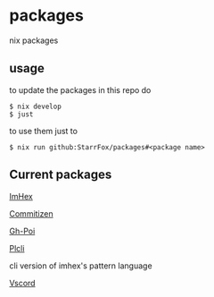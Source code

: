 # packages

nix packages

## usage

to update the packages in this repo do

```shell
$ nix develop
$ just
```

to use them just to

```shell
$ nix run github:StarrFox/packages#<package name>
```

## Current packages

[ImHex](https://github.com/WerWolv/ImHex)

[Commitizen](https://github.com/commitizen-tools/commitizen)

[Gh-Poi](https://github.com/seachicken/gh-poi)

[Plcli](https://github.com/WerWolv/PatternLanguage/tree/master/cli)

cli version of imhex's pattern language

[Vscord](https://github.com/LeonardSSH/vscord)
